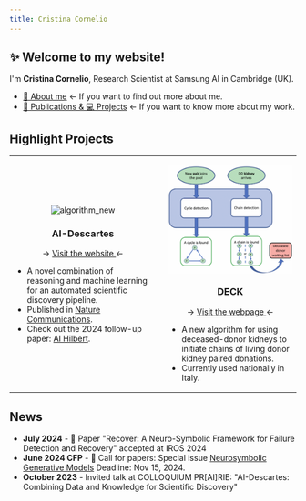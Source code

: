 ```yaml
---
title: Cristina Cornelio
---
```


## ✨ Welcome to my website! 
I'm **Cristina Cornelio**, Research Scientist at Samsung AI in Cambridge (UK). 
* <a href="https://corneliocristina.github.io/about.html" style="display: inline" > 👤 About me</a> &larr; If you want to find out more about me.
* <a href="https://corneliocristina.github.io/publications.html" style="display: inline" class="button"> 📖 Publications & 💻 Projects</a> &larr; If you want to know more about my work.


## Highlight Projects

<table>
   <tr>
      <td>
            <p align="center"> <img align="center" width="300" src="figures/Figure1.png" alt="algorithm_new"/> </p> 
            <h3 align="center" > AI-Descartes </h3>
         <p align="center">  &rarr; <a href="https://ai-descartes.github.io/"> Visit the website </a> &larr; </p>
            <ul>
               <li> A novel combination of reasoning and machine learning for an automated scientific discovery pipeline. </li>
               <li> Published in <a href="https://www.nature.com/articles/s41467-023-37236-y">Nature Communications</a>. </li>
               <li> Check out the 2024 follow-up paper: <a href="https://ai-hilbert.github.io">AI Hilbert</a>. </li>
            </ul> 
      </td>
      <td> </td>
      <td> 
            <p align="center"> <img align="center" width="300" src="figures/algorithm_new.png" alt="algorithm_new"/> </p> 
            <h3 align="center"> DECK </h3>
            <p align="center"> &rarr; <a href="https://corneliocristina.github.io/DECK.html"> Visit the webpage </a> &larr; </p>
            <ul>
               <li> A new algorithm for using deceased-donor kidneys to initiate chains of living donor kidney paired donations. </li>
               <li> Currently used nationally in Italy. </li>
         </ul>
      </td>
   </tr>
</table>

## News 
* **July 2024** - 🎉 Paper "Recover: A Neuro-Symbolic Framework for Failure Detection and Recovery" accepted at IROS 2024
* **June 2024 CFP** - 📣 Call for papers: Special issue [Neurosymbolic Generative Models](https://neurosymbolic-ai-journal.com/content/call-papers-special-issue-neurosymbolic-generative-models) Deadline: Nov 15, 2024.
* **October 2023** - Invited talk at COLLOQUIUM PR[AI]RIE: "AI-Descartes: Combining Data and Knowledge for Scientific Discovery"
